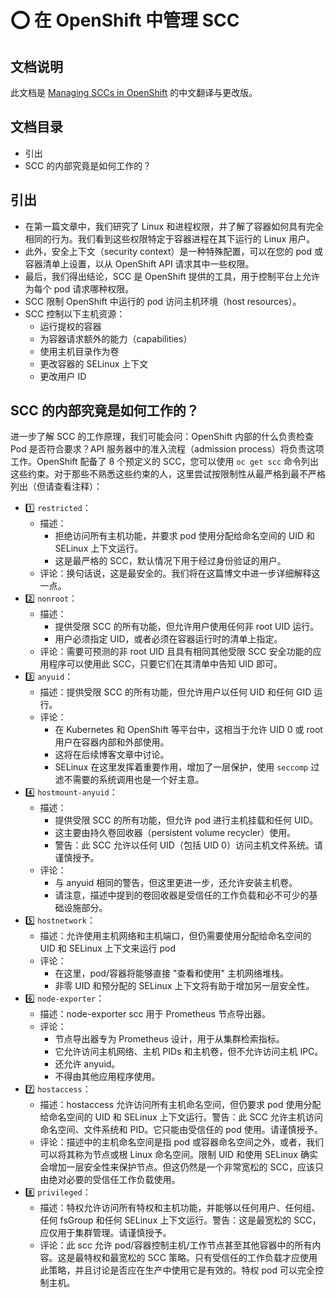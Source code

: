 # ⭕ 在 OpenShift 中管理 SCC

## 文档说明

此文档是 [Managing SCCs in OpenShift](https://www.redhat.com/en/blog/managing-sccs-in-openshift) 的中文翻译与更改版。

## 文档目录

- 引出
- SCC 的内部究竟是如何工作的？

## 引出

- 在第一篇文章中，我们研究了 Linux 和进程权限，并了解了容器如何具有完全相同的行为。我们看到这些权限特定于容器进程在其下运行的 Linux 用户。
- 此外，安全上下文（security context）是一种特殊配置，可以在您的 pod 或容器清单上设置，以从 OpenShift API 请求其中一些权限。
- 最后，我们得出结论，SCC 是 OpenShift 提供的工具，用于控制平台上允许为每个 pod 请求哪种权限。
- SCC 限制 OpenShift 中运行的 pod 访问主机环境（host resources）。
- SCC 控制以下主机资源：
  - 运行提权的容器
  - 为容器请求额外的能力（capabilities）
  - 使用主机目录作为卷
  - 更改容器的 SELinux 上下文
  - 更改用户 ID

## SCC 的内部究竟是如何工作的？

进一步了解 SCC 的工作原理，我们可能会问：OpenShift 内部的什么负责检查 Pod 是否符合要求？API 服务器中的准入流程（admission process）将负责这项工作。OpenShift 配备了 8 个预定义的 SCC，您可以使用 `oc get scc` 命令列出这些约束。对于那些不熟悉这些约束的人，​​这里尝试按限制性从最严格到最不严格列出（但请查看注释）：

- 1️⃣ `restricted`：
  - 描述：
    - 拒绝访问所有主机功能，并要求 pod 使用分配给命名空间的 UID 和 SELinux 上下文运行。
    - 这是最严格的 SCC，默认情况下用于经过身份验证的用户。
  - 评论：换句话说，这是最安全的。我们将在这篇博文中进一步详细解释这一点。
- 2️⃣ `nonroot`：
  - 描述：
    - 提供受限 SCC 的所有功能，但允许用户使用任何非 root UID 运行。
    - 用户必须指定 UID，或者必须在容器运行时的清单上指定。
  - 评论：需要可预测的非 root UID 且具有相同其他受限 SCC 安全功能的应用程序可以使用此 SCC，只要它们在其清单中告知 UID 即可。
- 3️⃣ `anyuid`：
  - 描述：提供受限 SCC 的所有功能，但允许用户以任何 UID 和任何 GID 运行。
  - 评论：
    - 在 Kubernetes 和 OpenShift 等平台中，这相当于允许 UID 0 或 root 用户在容器内部和外部使用。
    - 这将在后续博客文章中讨论。
    - SELinux 在这里发挥着重要作用，增加了一层保护，使用 `seccomp` 过滤不需要的系统调用也是一个好主意。
- 4️⃣ `hostmount-anyuid`：
  - 描述：
    - 提供受限 SCC 的所有功能，但允许 pod 进行主机挂载和任何 UID。
    - 这主要由持久卷回收器（persistent volume recycler）使用。
    - 警告：此 SCC 允许以任何 UID（包括 UID 0）访问主机文件系统。请谨慎授予。
  - 评论：
    - 与 anyuid 相同的警告，但这里更进一步，还允许安装主机卷。
    - 请注意，描述中提到的卷回收器是受信任的工作负载和必不可少的基础设施部分。
- 5️⃣ `hostnetwork`：
  - 描述：允许使用主机网络和主机端口，但仍需要使用分配给命名空间的 UID 和 SELinux 上下文来运行 pod
  - 评论：
    - 在这里，pod/容器将能够直接 "查看和使用" 主机网络堆栈。
    - 非零 UID 和预分配的 SELinux 上下文将有助于增加另一层安全性。
- 6️⃣ `node-exporter`：
  - 描述：node-exporter scc 用于 Prometheus 节点导出器。
  - 评论：
    - 节点导出器专为 Prometheus 设计，用于从集群检索指标。
    - 它允许访问主机网络、主机 PIDs 和主机卷，但不允许访问主机 IPC。
    - 还允许 anyuid。
    - 不得由其他应用程序使用。
- 7️⃣ `hostaccess`：
  - 描述：hostaccess 允许访问所有主机命名空间，但仍要求 pod 使用分配给命名空间的 UID 和 SELinux 上下文运行。警告：此 SCC 允许主机访问命名空间、文件系统和 PID。它只能由受信任的 pod 使用。请谨慎授予。
  - 评论：描述中的主机命名空间是指 pod 或容器命名空间之外，或者，我们可以将其称为节点或根 Linux 命名空间。限制 UID 和使用 SELinux 确实会增加一层安全性来保护节点。但这仍然是一个非常宽松的 SC​​C，应该只由绝对必要的受信任工作负载使用。
- 8️⃣ `privileged`：  
  - 描述：特权允许访问所有特权和主机功能，并能够以任何用户、任何组、任何 fsGroup 和任何 SELinux 上下文运行。警告：这是最宽松的 SC​​C，应仅用于集群管理。请谨慎授予。
  - 评论：此 scc 允许 pod/容器控制主机/工作节点甚至其他容器中的所有内容。这是最特权和最宽松的 SC​​C 策略。只有受信任的工作负载才应使用此策略，并且讨论是否应在生产中使用它是有效的。特权 pod 可以完全控制主机。
